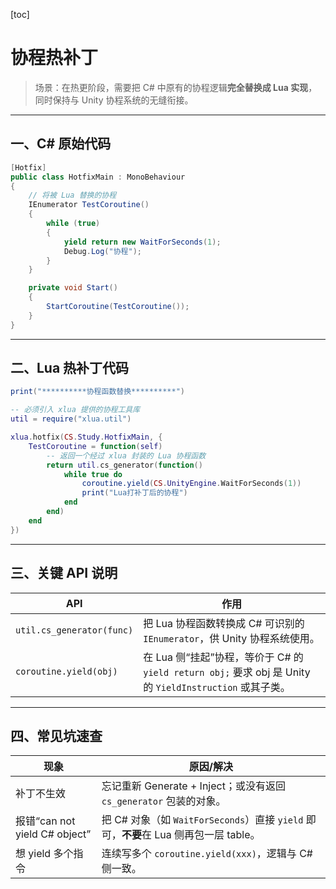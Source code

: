 [toc]

# 协程热补丁

> 场景：在热更阶段，需要把 C# 中原有的协程逻辑**完全替换成 Lua 实现**，同时保持与 Unity 协程系统的无缝衔接。

---

## 一、C# 原始代码

```csharp
[Hotfix]
public class HotfixMain : MonoBehaviour
{
    // 将被 Lua 替换的协程
    IEnumerator TestCoroutine()
    {
        while (true)
        {
            yield return new WaitForSeconds(1);
            Debug.Log("协程");
        }
    }

    private void Start()
    {
        StartCoroutine(TestCoroutine());
    }
}
```

---

## 二、Lua 热补丁代码

```lua
print("**********协程函数替换**********")

-- 必须引入 xlua 提供的协程工具库
util = require("xlua.util")

xlua.hotfix(CS.Study.HotfixMain, {
    TestCoroutine = function(self)
        -- 返回一个经过 xlua 封装的 Lua 协程函数
        return util.cs_generator(function()
            while true do
                coroutine.yield(CS.UnityEngine.WaitForSeconds(1))
                print("Lua打补丁后的协程")
            end
        end)
    end
})
```

---

## 三、关键 API 说明

| API                       | 作用                                                         |
| ------------------------- | ------------------------------------------------------------ |
| `util.cs_generator(func)` | 把 Lua 协程函数转换成 C# 可识别的 `IEnumerator`，供 Unity 协程系统使用。 |
| `coroutine.yield(obj)`    | 在 Lua 侧“挂起”协程，等价于 C# 的 `yield return obj;` 要求 obj 是 Unity 的 `YieldInstruction` 或其子类。 |

---

## 四、常见坑速查

| 现象                          | 原因/解决                                                    |
| ----------------------------- | ------------------------------------------------------------ |
| 补丁不生效                    | 忘记重新 Generate + Inject；或没有返回 `cs_generator` 包装的对象。 |
| 报错“can not yield C# object” | 把 C# 对象（如 `WaitForSeconds`）直接 `yield` 即可，**不要**在 Lua 侧再包一层 table。 |
| 想 yield 多个指令             | 连续写多个 `coroutine.yield(xxx)`，逻辑与 C# 侧一致。        |
